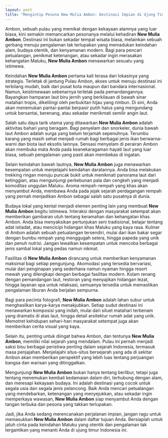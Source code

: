 ```yaml
---
layout: post
title: "Mengintip Pesona New Mulia Ambon: Destinasi Impian di Ujung Timur Indonesia"
---
```


Ambon, sebuah pulau yang memikat dengan kekayaan alamnya yang luar biasa, kini semakin memancarkan pesonanya melalui kehadiran **New Mulia Ambon**. Destinasi ini bukan sekadar tempat wisata biasa, melainkan sebuah gerbang menuju pengalaman tak terlupakan yang memadukan keindahan alam, budaya otentik, dan kenyamanan modern. Bagi para pencari petualangan, penikmat ketenangan, atau sekadar ingin merasakan kehangatan Maluku, **New Mulia Ambon** menawarkan sesuatu yang istimewa.

Keindahan **New Mulia Ambon** pertama kali terasa dari lokasinya yang strategis. Terletak di jantung Pulau Ambon, akses untuk menuju destinasi ini terbilang mudah, baik dari pusat kota maupun dari bandara internasional. Namun, keistimewaan sebenarnya terletak pada pemandangannya. Bayangkan hamparan laut biru jernih yang berkilauan di bawah sinar matahari tropis, dikelilingi oleh perbukitan hijau yang rimbun. Di sini, Anda akan menemukan pantai-pantai berpasir putih halus yang mengundang untuk bersantai, berenang, atau sekadar menikmati semilir angin laut.

Salah satu daya tarik utama yang ditawarkan **New Mulia Ambon** adalah aktivitas bahari yang beragam. Bagi penyelam dan snorkeler, dunia bawah laut Ambon adalah surga yang belum terjamah sepenuhnya. Terumbu karang yang masih sehat menjadi rumah bagi berbagai jenis ikan berwarna-warni dan biota laut eksotis lainnya. Sensasi menyelam di perairan Ambon akan membuka mata Anda pada keanekaragaman hayati laut yang luar biasa, sebuah pengalaman yang pasti akan membekas di ingatan.

Selain keindahan bawah lautnya, **New Mulia Ambon** juga menawarkan kesempatan untuk menjelajahi keindahan daratannya. Anda bisa melakukan trekking ringan menuju puncak bukit untuk menikmati panorama laut dari ketinggian, atau mengunjungi perkebunan pala dan cengkeh yang menjadi komoditas unggulan Maluku. Aroma rempah-rempah yang khas akan menyambut Anda, membawa Anda pada jejak sejarah perdagangan rempah yang pernah menjadikan Ambon sebagai salah satu pusatnya di dunia.

Budaya lokal yang kental menjadi elemen penting lain yang membuat **New Mulia Ambon** begitu istimewa. Interaksi dengan masyarakat setempat akan memberikan gambaran utuh tentang keramahan dan kehangatan khas Ambon. Anda bisa menyaksikan pertunjukan seni tradisional, belajar tentang adat istiadat, atau mencicipi hidangan khas Maluku yang kaya rasa. Kuliner di Ambon adalah sebuah petualangan tersendiri, mulai dari ikan bakar segar dengan bumbu rempah yang menggugah selera, hingga papeda yang unik dan penuh nutrisi. Jangan lewatkan kesempatan untuk mencoba berbagai jenis sambal lokal yang pedas namun nikmat.

Fasilitas di **New Mulia Ambon** dirancang untuk memberikan kenyamanan maksimal bagi setiap pengunjung. Akomodasi yang tersedia bervariasi, mulai dari penginapan yang sederhana namun nyaman hingga resort mewah yang dilengkapi dengan berbagai fasilitas modern. Kolam renang dengan pemandangan laut, restoran yang menyajikan hidangan lezat, hingga layanan spa untuk relaksasi, semuanya tersedia untuk memastikan pengalaman liburan Anda berjalan sempurna.

Bagi para pecinta fotografi, **New Mulia Ambon** adalah lahan subur untuk menghasilkan karya-karya menakjubkan. Setiap sudut destinasi ini menawarkan komposisi yang indah, mulai dari siluet matahari terbenam yang dramatis di atas laut, hingga detail arsitektur rumah adat yang unik. Memotret kehidupan sehari-hari masyarakat setempat juga akan memberikan cerita visual yang kaya.

Selain itu, penting untuk diingat bahwa Ambon, dan tentunya **New Mulia Ambon**, memiliki nilai sejarah yang mendalam. Pulau ini pernah menjadi saksi bisu berbagai peristiwa penting dalam sejarah Indonesia, termasuk masa penjajahan. Menjelajahi situs-situs bersejarah yang ada di sekitar Ambon akan memberikan perspektif yang lebih luas tentang perjuangan bangsa dan warisan yang ditinggalkan.

Mengunjungi **New Mulia Ambon** bukan hanya tentang berlibur, tetapi juga tentang menemukan kembali kedamaian dalam diri, terhubung dengan alam, dan meresapi kekayaan budaya. Ini adalah destinasi yang cocok untuk segala usia dan segala jenis pelancong. Baik Anda mencari petualangan yang mendebarkan, ketenangan yang menyejukkan, atau sekadar ingin memperkaya wawasan, **New Mulia Ambon** siap menyambut Anda dengan tangan terbuka dan pesona yang takkan terlupakan.

Jadi, jika Anda sedang merencanakan perjalanan impian, jangan ragu untuk memasukkan **New Mulia Ambon** dalam daftar tujuan Anda. Bersiaplah untuk jatuh cinta pada keindahan Maluku yang otentik dan pengalaman tak tergantikan yang menanti Anda di ujung timur Indonesia ini.
